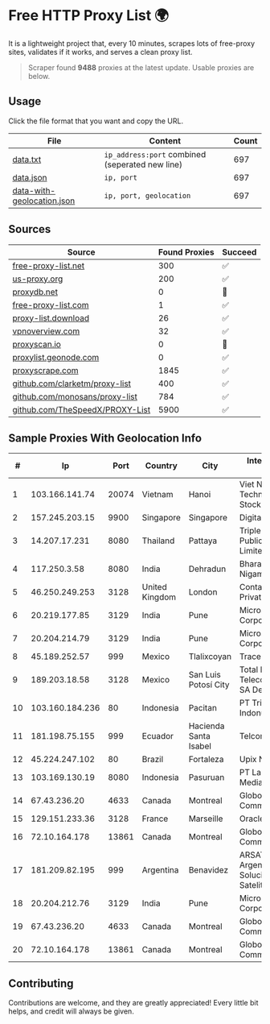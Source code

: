 
# Free HTTP Proxy List 🌍

It is a lightweight project that, every 10 minutes, scrapes lots of free-proxy sites, validates if it works, and serves a clean proxy list.


> Scraper found **9488** proxies at the latest update. Usable proxies are below.

## Usage

Click the file format that you want and copy the URL.


|File|Content|Count|
|----|-------|-----|
|[data.txt](https://raw.githubusercontent.com/themiralay/Proxy-List-World/master/data.txt)|`ip_address:port` combined (seperated new line)|697|
|[data.json](https://raw.githubusercontent.com/themiralay/Proxy-List-World/master/data.json)|`ip, port`|697|
|[data-with-geolocation.json](https://raw.githubusercontent.com/themiralay/Proxy-List-World/master/data-with-geolocation.json)|`ip, port, geolocation`|697|

## Sources

|Source|Found Proxies|Succeed|
|------|-------------|-------|
|[free-proxy-list.net](https://free-proxy-list.net)|300|✅|
|[us-proxy.org](https://www.us-proxy.org)|200|✅|
|[proxydb.net](http://proxydb.net)|0|🚫|
|[free-proxy-list.com](https://free-proxy-list.com/?page=&port=&type%5B%5D=http&type%5B%5D=https&up_time=0&search=Search)|1|✅|
|[proxy-list.download](https://www.proxy-list.download/HTTP)|26|✅|
|[vpnoverview.com](https://vpnoverview.com/privacy/anonymous-browsing/free-proxy-servers)|32|✅|
|[proxyscan.io](https://www.proxyscan.io)|0|🚫|
|[proxylist.geonode.com](https://proxylist.geonode.com/api/proxy-list?limit=300&page=1&sort_by=lastChecked&sort_type=desc&protocols=http,https)|0|✅|
|[proxyscrape.com](https://api.proxyscrape.com/v2/?request=displayproxies&protocol=http&timeout=10000&country=all&ssl=all&anonymity=all)|1845|✅|
|[github.com/clarketm/proxy-list](https://raw.githubusercontent.com/clarketm/proxy-list/master/proxy-list-raw.txt)|400|✅|
|[github.com/monosans/proxy-list](https://raw.githubusercontent.com/monosans/proxy-list/main/proxies/http.txt)|784|✅|
|[github.com/TheSpeedX/PROXY-List](https://raw.githubusercontent.com/TheSpeedX/PROXY-List/master/http.txt)|5900|✅|


## Sample Proxies With Geolocation Info

|#|Ip|Port|Country|City|Internet Service Provider|
|-|--|----|-------|----|-------------------------|
|1|103.166.141.74|20074|Vietnam|Hanoi|Viet NAM Cloud Technology Joint Stock Company|
|2|157.245.203.15|9900|Singapore|Singapore|DigitalOcean, LLC|
|3|14.207.17.231|8080|Thailand|Pattaya|Triple T Broadband Public Company Limited|
|4|117.250.3.58|8080|India|Dehradun|Bharat Sanchar Nigam Ltd|
|5|46.250.249.253|3128|United Kingdom|London|Contabo Asia Private Limited|
|6|20.219.177.85|3129|India|Pune|Microsoft Corporation|
|7|20.204.214.79|3129|India|Pune|Microsoft Corporation|
|8|45.189.252.57|999|Mexico|Tlalixcoyan|Tracered SA De CV|
|9|189.203.18.58|3128|Mexico|San Luis Potosí City|Total Play Telecomunicaciones SA De CV|
|10|103.160.184.236|80|Indonesia|Pacitan|PT Trisari Data Indonusa|
|11|181.198.75.155|999|Ecuador|Hacienda Santa Isabel|Telconet S.A|
|12|45.224.247.102|80|Brazil|Fortaleza|Upix Networks|
|13|103.169.130.19|8080|Indonesia|Pasuruan|PT Lancar Artha Media Data|
|14|67.43.236.20|4633|Canada|Montreal|GloboTech Communications|
|15|129.151.233.36|3128|France|Marseille|Oracle Corporation|
|16|72.10.164.178|13861|Canada|Montreal|GloboTech Communications|
|17|181.209.82.195|999|Argentina|Benavidez|ARSAT - Empresa Argentina de Soluciones Satelitales S.A|
|18|20.204.212.76|3129|India|Pune|Microsoft Corporation|
|19|67.43.236.20|4633|Canada|Montreal|GloboTech Communications|
|20|72.10.164.178|13861|Canada|Montreal|GloboTech Communications|



## Contributing

Contributions are welcome, and they are greatly appreciated! Every
little bit helps, and credit will always be given.

